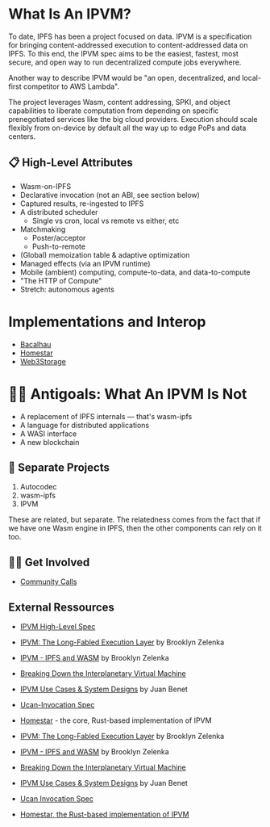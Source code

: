 # What Is An IPVM?

To date, IPFS has been a project focused on data. IPVM is a specification for bringing content-addressed execution to content-addressed data on IPFS. To this end, the IPVM spec aims to be the easiest, fastest, most secure, and open way to run decentralized compute jobs everywhere.

Another way to describe IPVM would be "an open, decentralized, and local-first competitor to AWS Lambda".

The project leverages Wasm, content addressing, SPKI, and object capabilities to liberate computation from depending on specific prenegotiated services like the big cloud providers. Execution should scale flexibly from on-device by default all the way up to edge PoPs and data centers.

## 📋 High-Level Attributes

* Wasm-on-IPFS
* Declarative invocation (not an ABI, see section below)
* Captured results, re-ingested to IPFS
* A distributed scheduler
  * Single vs cron, local vs remote vs either, etc
* Matchmaking
  * Poster/acceptor 
  * Push-to-remote
* (Global) memoization table & adaptive optimization
* Managed effects (via an IPVM runtime)
* Mobile (ambient) computing, compute-to-data, and data-to-compute
* "The HTTP of Compute"
* Stretch: autonomous agents

# Implementations and Interop

* [Bacalhau](https://bacalhau.org)
* [Homestar](https://github.com/ipvm-wg/homestar/)
* [Web3Storage](https://web3.storage/)

# :no_good_woman: Antigoals: What An IPVM Is Not

* A replacement of IPFS internals — that's wasm-ipfs
* A language for distributed applications
* A WASI interface
* A new blockchain

## 🤹 Separate Projects

1. Autocodec
2. wasm-ipfs
3. IPVM

These are related, but separate. The relatedness comes from the fact that if we have one Wasm engine in IPFS, then the other components can rely on it too.

## 👩‍💻 Get Involved

* [Community Calls](https://lu.ma/ipvm)

## External Ressources

- [IPVM High-Level Spec](https://github.com/ipvm-wg/spec)
- [IPVM: The Long-Fabled Execution Layer](https://www.youtube.com/watch?v=3y1RB8wt_YY) by Brooklyn Zelenka
- [IPVM - IPFS and WASM](https://www.youtube.com/watch?v=rzJWk1nlYvs) by Brooklyn Zelenka
- [Breaking Down the Interplanetary Virtual Machine](https://fission.codes/blog/ipfs-thing-breaking-down-ipvm/)
- [IPVM Use Cases & System Designs](https://www.youtube.com/watch?v=FhwzEKNZEIA) by Juan Benet
- [Ucan-Invocation Spec](https://github.com/ucan-wg/invocation)
- [Homestar](https://github.com/ipvm-wg/homestar) - the core, Rust-based implementation of IPVM

- [IPVM: The Long-Fabled Execution Layer](https://www.youtube.com/watch?v=3y1RB8wt_YY) by Brooklyn Zelenka
- [IPVM - IPFS and WASM](https://www.youtube.com/watch?v=rzJWk1nlYvs) by Brooklyn Zelenka
- [Breaking Down the Interplanetary Virtual Machine](https://fission.codes/blog/ipfs-thing-breaking-down-ipvm/)
- [IPVM Use Cases & System Designs](https://www.youtube.com/watch?v=FhwzEKNZEIA) by Juan Benet
- [Ucan Invocation Spec](https://github.com/ucan-wg/invocation)
- [Homestar, the Rust-based implementation of IPVM](https://github.com/ipvm-wg/homestar)
